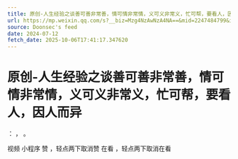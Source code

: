 ```yaml
---
title: 原创-人生经验之谈善可善非常善，情可情非常情，义可义非常义，忙可帮，要看人，因人而异
url: https://mp.weixin.qq.com/s?__biz=Mzg4NzAwNzA4NA==&mid=2247484799&idx=1&sn=7eef4d18895a3b3f13c969fa61ab6511
source: Doonsec's feed
date: 2024-07-12
fetch_date: 2025-10-06T17:41:17.347620
---
```


# 原创-人生经验之谈善可善非常善，情可情非常情，义可义非常义，忙可帮，要看人，因人而异

：
，
。

视频
小程序
赞
，轻点两下取消赞
在看
，轻点两下取消在看